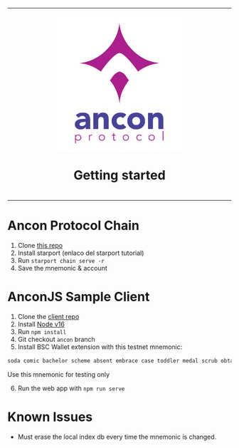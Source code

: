 <table align="center"><tr><td colspan="4" align="center" width="9999">

<br/>
<img src="/specs/AnconProtocoLogo.jpg" align="center" width="300" alt="Ancon Protocol Logo" />

# Getting started

<br/>
</td></tr></table>

# Ancon Protocol Chain
1. Clone [this repo](https://github.com/Electronic-Signatures-Industries/ancon-protocol) 
2. Install starport (enlaco del starport tutorial)
3. Run `starport chain serve -r`
4. Save the mnemonic & account
# AnconJS Sample Client
1. Clone the [client repo](https://github.com/Electronic-Signatures-Industries/xdv-document-signer)
2. Install [Node v16](https://nodejs.org/)
3. Run `npm install` 
4. Git checkout ``ancon`` branch
5. Install BSC Wallet extension with this testnet mnemonic:
  ```bash 
  soda comic bachelor scheme absent embrace case toddler medal scrub obtain glad
  ```
  Use this mnemonic for testing only

6. Run the web app with ``npm run serve``

# Known Issues
- Must erase the local index db every time the mnemonic is changed.
